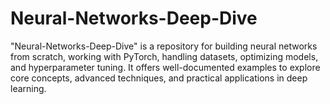 # Neural-Networks-Deep-Dive
"Neural-Networks-Deep-Dive" is a repository for building neural networks from scratch, working with PyTorch, handling datasets, optimizing models, and hyperparameter tuning. It offers well-documented examples to explore core concepts, advanced techniques, and practical applications in deep learning.
